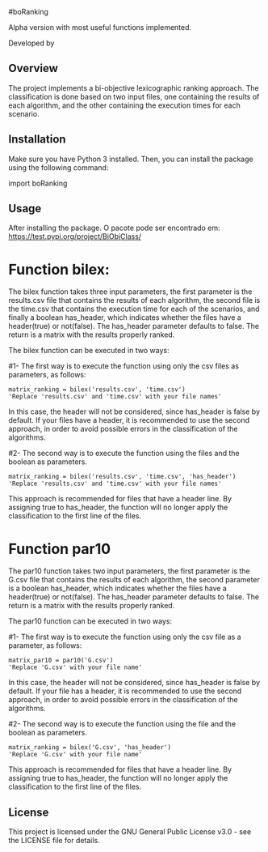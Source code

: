 #boRanking

Alpha version with most useful functions implemented.

Developed by


## Overview

The project implements a bi-objective lexicographic ranking approach. The classification is done based on two input files, one containing the results of each algorithm, and the other containing the execution times for each scenario.

## Installation

Make sure you have Python 3 installed. Then, you can install the package using the following command:


import boRanking


## Usage

After installing the package.
O pacote pode ser encontrado em: https://test.pypi.org/project/BiObjClass/


# Function bilex:

The bilex function takes three input parameters, the first parameter is the results.csv file that contains the results of each algorithm, the second file is the time.csv that contains the execution time for each of the scenarios, and finally a boolean has_header, which indicates whether the files have a header(true) or not(false). The has_header parameter defaults to false. The return is a matrix with the results properly ranked.

The bilex function can be executed in two ways:

#1- The first way is to execute the function using only the csv files as parameters, as follows:

    matrix_ranking = bilex('results.csv', 'time.csv')
    'Replace 'results.csv' and 'time.csv' with your file names'

In this case, the header will not be considered, since has_header is false by default. If your files have a header, it is recommended to use the second approach, in order to avoid possible errors in the classification of the algorithms.

#2- The second way is to execute the function using the files and the boolean as parameters.

    matrix_ranking = bilex('results.csv', 'time.csv', 'has_header')
    'Replace 'results.csv' and 'time.csv' with your file names'

This approach is recommended for files that have a header line. By assigning true to has_header, the function will no longer apply the classification to the first line of the files.



# Function par10

The par10 function takes two input parameters, the first parameter is the G.csv file that contains the results of each algorithm, the second parameter is a boolean has_header, which indicates whether the files have a header(true) or not(false). The has_header parameter defaults to false. The return is a matrix with the results properly ranked.

The par10 function can be executed in two ways:

#1- The first way is to execute the function using only the csv file as a parameter, as follows:

    matrix_par10 = par10('G.csv')
    'Replace 'G.csv' with your file name'

In this case, the header will not be considered, since has_header is false by default. If your file has a header, it is recommended to use the second approach, in order to avoid possible errors in the classification of the algorithms.

#2- The second way is to execute the function using the file and the boolean as parameters.

    matrix_ranking = bilex('G.csv', 'has_header')
    'Replace 'G.csv' with your file name'

This approach is recommended for files that have a header line. By assigning true to has_header, the function will no longer apply the classification to the first line of the files.


## License

This project is licensed under the GNU General Public License v3.0 - see the LICENSE file for details.